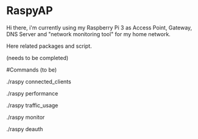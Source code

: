 # RaspyAP

Hi there,
i'm currently using my Raspberry Pi 3 as Access Point, Gateway, DNS Server and "network monitoring tool" for my home network. 

Here related packages and script.

(needs to be completed)



#Commands (to be)

./raspy connected_clients

./raspy performance

./raspy traffic_usage

./raspy monitor

./raspy deauth




